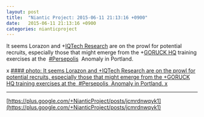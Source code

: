```yaml
---
layout: post
title:  "Niantic Project: 2015-06-11 21:13:16 +0900"
date:   2015-06-11 21:13:16 +0900
categories: nianticproject
---
```

It seems Lorazon and +[IQTech Research](https://plus.google.com/108020987035258478791 "") are on the prowl for potential recruits, especially those that might emerge from the +[GORUCK HQ](https://plus.google.com/105041353271604909960 "") training exercises at the  [#Persepolis](https://plus.google.com/s/%23Persepolis "")  Anomaly in Portland.

x
[#### photo: It seems Lorazon and +IQTech Research are on the prowl for potential recruits, especially those that might emerge from the +GORUCK HQ training exercises at the  #Persepolis  Anomaly in Portland.
x](https://lh3.googleusercontent.com/-YkAfXNu4524/VXl6YtW4RuI/AAAAAAAAgNo/xixqlOfnpVg/w1125-h1500/Ruck.png "")
- - -
[https://plus.google.com/+NianticProject/posts/jcmrdnwqyk1](https://plus.google.com/+NianticProject/posts/jcmrdnwqyk1)
